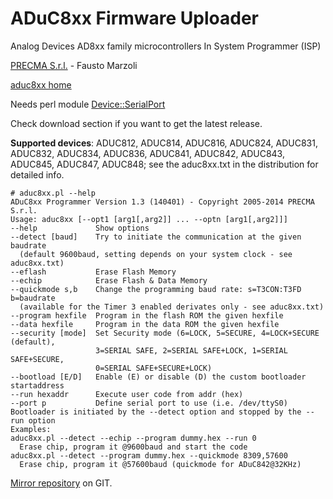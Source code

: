 # ADuC8xx Firmware Uploader

Analog Devices AD8xx family microcontrollers In System Programmer (ISP)

[PRECMA S.r.l.](http://www.precma.com) - Fausto Marzoli

[aduc8xx home](http://www.precma.com/adux8xx_loader.htm)

Needs perl module [Device::SerialPort](http://sendpage.org/device-serialport)

Check download section if you want to get the latest release.

**Supported devices**: ADUC812, ADUC814, ADUC816, ADUC824, ADUC831, ADUC832, ADUC834, ADUC836, ADUC841, ADUC842, ADUC843, ADUC845, ADUC847, ADUC848; see the aduc8xx.txt in the distribution for detailed info.

    # aduc8xx.pl --help
    ADuC8xx Programmer Version 1.3 (140401) - Copyright 2005-2014 PRECMA S.r.l.
    Usage: aduc8xx [--opt1 [arg1[,arg2]] ... --optn [arg1[,arg2]]]
    --help             Show options
    --detect [baud]    Try to initiate the communication at the given baudrate
      (default 9600baud, setting depends on your system clock - see aduc8xx.txt)
    --eflash           Erase Flash Memory
    --echip            Erase Flash & Data Memory
    --quickmode s,b    Change the programming baud rate: s=T3CON:T3FD b=baudrate
      (available for the Timer 3 enabled derivates only - see aduc8xx.txt)
    --program hexfile  Program in the flash ROM the given hexfile
    --data hexfile     Program in the data ROM the given hexfile
    --security [mode]  Set Security mode (6=LOCK, 5=SECURE, 4=LOCK+SECURE (default),
                       3=SERIAL SAFE, 2=SERIAL SAFE+LOCK, 1=SERIAL SAFE+SECURE,
                       0=SERIAL SAFE+SECURE+LOCK)
    --bootload [E/D]   Enable (E) or disable (D) the custom bootloader startaddress
    --run hexaddr      Execute user code from addr (hex)
    --port p           Define serial port to use (i.e. /dev/ttyS0)
    Bootloader is initiated by the --detect option and stopped by the --run option
    Examples:
    aduc8xx.pl --detect --echip --program dummy.hex --run 0
      Erase chip, program it @9600baud and start the code
    aduc8xx.pl --detect --program dummy.hex --quickmode 8309,57600
      Erase chip, program it @57600baud (quickmode for ADuC842@32KHz)

[Mirror repository](https://github.com/datacompboy/aduc8) on GIT.
